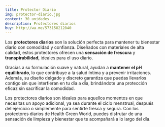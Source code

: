 ```yaml
---
title: Protector Diario
img: protector-diario.jpg
content: 30 unidades
description: Protectores diarios
buy: http://wa.me/573158212840
---
```

Los **protectores diarios** son la solución perfecta para mantener tu bienestar diario con comodidad y confianza. Diseñados con materiales de alta calidad, estos protectores ofrecen una **sensación de frescura** y **transpirabilidad**, ideales para el uso diario. 

Gracias a su formulación suave y natural, ayudan a **mantener el pH equilibrado**, lo que contribuye a la salud íntima y a prevenir irritaciones. Además, su diseño delgado y discreto garantiza que puedas llevarlos contigo sin que interfieran en tu día a día, brindándote una protección eficaz sin sacrificar la comodidad.

Los protectores diarios son ideales para aquellos momentos en que necesitas un apoyo adicional, ya sea durante el ciclo menstrual, después del ejercicio o simplemente para sentirte fresca y segura. Con los protectores diarios de Health Green World, puedes disfrutar de una sensación de limpieza y bienestar que te acompañará a lo largo del día.

